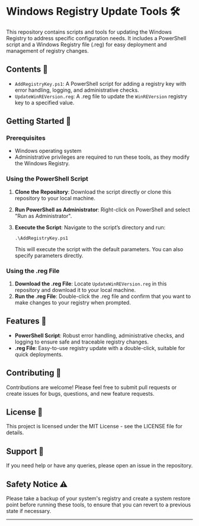 # Windows Registry Update Tools 🛠️

This repository contains scripts and tools for updating the Windows Registry to address specific configuration needs. It includes a PowerShell script and a Windows Registry file (.reg) for easy deployment and management of registry changes.

## Contents 📁

* `AddRegistryKey.ps1`: A PowerShell script for adding a registry key with error handling, logging, and administrative checks.
* `UpdateWinREVersion.reg`: A .reg file to update the `WinREVersion` registry key to a specified value.

## Getting Started 🚀

### Prerequisites

* Windows operating system
* Administrative privileges are required to run these tools, as they modify the Windows Registry.

### Using the PowerShell Script

1. **Clone the Repository**: Download the script directly or clone this repository to your local machine.
2. **Run PowerShell as Administrator**: Right-click on PowerShell and select "Run as Administrator".
3. **Execute the Script**: Navigate to the script’s directory and run:
    
    ```
    .\AddRegistryKey.ps1
    ```
    
    This will execute the script with the default parameters. You can also specify parameters directly.

### Using the .reg File

1. **Download the .reg File**: Locate `UpdateWinREVersion.reg` in this repository and download it to your local machine.
2. **Run the .reg File**: Double-click the .reg file and confirm that you want to make changes to your registry when prompted.

## Features 🌟

* **PowerShell Script**: Robust error handling, administrative checks, and logging to ensure safe and traceable registry changes.
* **.reg File**: Easy-to-use registry update with a double-click, suitable for quick deployments.

## Contributing 🤝

Contributions are welcome! Please feel free to submit pull requests or create issues for bugs, questions, and new feature requests.

## License 📄

This project is licensed under the MIT License - see the LICENSE file for details.

## Support 💬

If you need help or have any queries, please open an issue in the repository.

## Safety Notice ⚠️

Please take a backup of your system's registry and create a system restore point before running these tools, to ensure that you can revert to a previous state if necessary.

* * *

